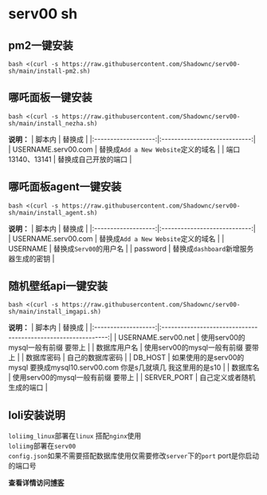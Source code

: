 # serv00 sh

## pm2一键安装
```
bash <(curl -s https://raw.githubusercontent.com/Shadownc/serv00-sh/main/install-pm2.sh)
```
## 哪吒面板一键安装
```
bash <(curl -s https://raw.githubusercontent.com/Shadownc/serv00-sh/main/install_nezha.sh)
```
**说明：**
| 脚本内                 | 替换成                          |
|:-------------------:|:----------------------------:|
| USERNAME.serv00.com |  替换成`Add a New Website`定义的域名 |
| 端口13140、13141       | 替换成自己开放的端口                   |
## 哪吒面板agent一键安装
```
bash <(curl -s https://raw.githubusercontent.com/Shadownc/serv00-sh/main/install_agent.sh)
```
**说明：**
| 脚本内                 | 替换成                          |
|:-------------------:|:----------------------------:|
| USERNAME.serv00.com |  替换成`Add a New Website`定义的域名 |
| USERNAME            | 替换成`Serv00`的用户名                |
| password            | 替换成`dashboard`新增服务器生成的密钥       |  

## 随机壁纸api一键安装
```
bash <(curl -s https://raw.githubusercontent.com/Shadownc/serv00-sh/main/install_imgapi.sh)
```
**说明：**
| 脚本内                 | 替换成                                                           |
|:-------------------:|:-------------------------------------------------------------:|
| USERNAME.serv00.net | 使用serv00的mysql一般有前缀 要带上                                       |
| 数据库用户名              | 使用serv00的mysql一般有前缀 要带上 |
| 数据库密码               | 自己的数据库密码                                                      |
| DB_HOST             | 如果使用的是serv00的mysql 要换成mysql10.serv00.com 你是s几就填几 我这里用的是s10    |
| 数据库名                | 使用serv00的mysql一般有前缀 要带上                                       |
| SERVER_PORT         | 自己定义或者随机生成的端口                                                 |

## loli安装说明
`loliimg_linux`部署在`linux` 搭配`nginx`使用  
`loliimg`部署在`serv00`  
`config.json`如果不需要搭配数据库使用仅需要修改`server`下的`port` port是你启动的端口号  

**查看详情访问[博客](https://blog.lmyself.top)**
